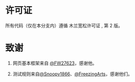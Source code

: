 # 许可证

所有代码（仅在本分支内）遵循 木兰宽松许可证 , 第 2 版。

# 致谢

1. 网页基本框架来自 [@FW27623](https://github.com/FW27623)，感谢他。

2. 测试规则来自[@Snoopy1866](https://github.com/Snoopy1866)、[@FreezingArts](https://github.com/FreezingArts)，感谢他们。